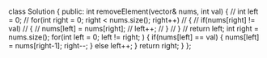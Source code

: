 ```c
```
class Solution {
public:
    int removeElement(vector<int>& nums, int val) {
        // int left = 0;
        // for(int right = 0; right < nums.size(); right++)
        // {
        //     if(nums[right] != val)
        //     {
        //         nums[left] = nums[right];
        //         left++;
        //     }
        // }
        // return left;
        int right = nums.size();
        for(int left = 0; left != right; )
        {
            if(nums[left] == val)
            {
                nums[left] = nums[right-1];
                right--;
            }
            else
                left++;
        }
        return right;
    }
};
